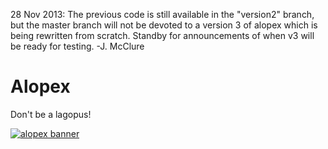 28 Nov 2013: The previous code is still available in the "version2" branch, but the master branch will not be devoted to a version 3 of alopex which is being rewritten from scratch.  Standby for announcements of when v3 will be ready for testing.
-J. McClure

Alopex
======
Don't be a lagopus!

[![alopex banner](https://raw.github.com/TrilbyWhite/alopex/gh-pages/res/alopex.jpg)](http://trilbywhite.github.com/alopex)



